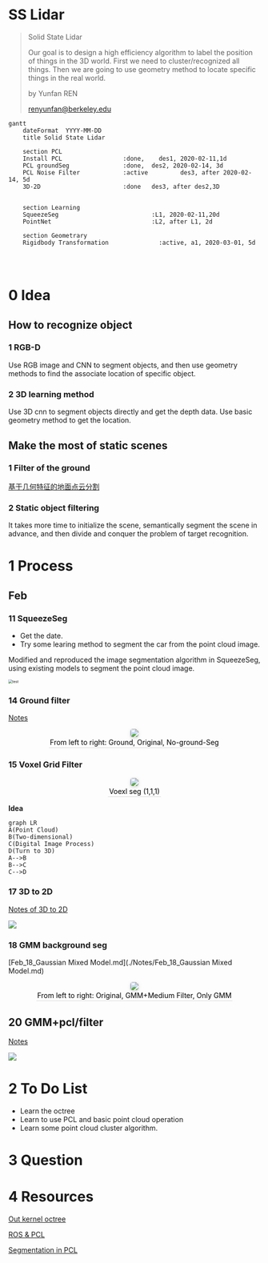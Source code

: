 # SS Lidar

> Solid State Lidar
>
> Our goal is to design a high efficiency algorithm to label the position of things in the 3D world. First we need to cluster/recognized all things. Then we are going to use geometry method to locate specific things in the real world.
>
> 
>
> by Yunfan REN
>
> renyunfan@berkeley.edu



```mermaid
gantt
    dateFormat  YYYY-MM-DD
    title Solid State Lidar

    section PCL
    Install PCL            		:done,    des1, 2020-02-11,1d
    PCL groundSeg               :done,  des2, 2020-02-14, 3d
    PCL Noise Filter            :active         des3, after 2020-02-14, 5d
    3D-2D						:done	des3, after des2,3D
   

    section Learning
    SqueezeSeg						    :L1, 2020-02-11,20d
    PointNet					        :L2, after L1, 2d

    section Geometrary
    Rigidbody Transformation              :active, a1, 2020-03-01, 5d


  

```

# 0 Idea

## How to recognize object

### 1 RGB-D

Use RGB image and CNN to segment objects, and then use geometry methods to find the associate location of specific object.

### 2 3D learning method

Use 3D cnn to segment objects directly and get the depth data. Use basic geometry method to get the location.

## Make the most of static scenes

### 1 Filter of the ground

[基于几何特征的地面点云分割](https://zhuanlan.zhihu.com/p/34815976)

### 2 Static object filtering

It takes more time to initialize the scene, semantically segment the scene in advance, and then divide and conquer the problem of target recognition.

# 1 Process

## Feb

### 11 SqueezeSeg

* Get the date.
* Try some learing method to segment the car from the point cloud image.



Modified and reproduced the image segmentation algorithm in SqueezeSeg, using existing models to segment the point cloud image.

<img src="./source/image/squeezeseg.png" alt="test" style="zoom:50%;" />

### 14 Ground filter

[Notes](./Notes/Feb_14_Voxel_Grid_Filter.md)


<center>
    <img style="border-radius: 0.3125em;
    box-shadow: 0 2px 4px 0 rgba(34,36,38,.12),0 2px 10px 0 rgba(34,36,38,.08);" 
    src="./source/image/ground.png">
    <br>
    <div style="color:orange; border-bottom: 1px solid #d9d9d9;
	display: inline-block;
    color: #000000;
    padding: 2px;">From left to right: Ground, Original, No-ground-Seg</div>
</center>

### 15  Voxel Grid Filter

<center>
    <img style="border-radius: 0.3125em;
    box-shadow: 0 2px 4px 0 rgba(34,36,38,.12),0 2px 10px 0 rgba(34,36,38,.08);" 
    src="./source/image/Voexl.png">
    <br>
    <div style="color:orange; border-bottom: 1px solid #d9d9d9;
	display: inline-block;
    color: #000000;
    padding: 2px;">Voexl seg (1,1,1)</div>
</center>

**Idea**

```mermaid
graph LR
A(Point Cloud)
B(Two-dimensional)
C(Digital Image Process)
D(Turn to 3D)
A-->B
B-->C
C-->D

```

### 17 3D to 2D

[Notes of 3D to 2D](./Notes/Feb_17_Birdseye.md)

![](./source/image/3D22D.png)

### 18 GMM background seg

[Feb_18_Gaussian Mixed Model.md](./Notes/Feb_18_Gaussian Mixed Model.md)

<center>
    <img style="border-radius: 0.3125em;
    box-shadow: 0 2px 4px 0 rgba(34,36,38,.12),0 2px 10px 0 rgba(34,36,38,.08);" 
    src="README.assets/Gaussian.png">
    <br>
    <div style="color:orange; border-bottom: 1px solid #d9d9d9;
	display: inline-block;
    color: #000000;
    padding: 2px;">From left to right: Original, GMM+Medium Filter, Only GMM</div>
</center>

## 20 GMM+pcl/filter 

[Notes](./Notes/Feb_20_GMM_pclfilter.md)

![](./Notes/Feb_20_GMM_pclfilter.assets/2D3D.png)


# 2 To Do List

* Learn the octree
* Learn to use PCL and basic point cloud operation
* Learn some point cloud cluster algorithm.



# 3 Question



# 4 Resources

[Out kernel octree](https://zhuanlan.zhihu.com/p/103701375)

[ROS & PCL](https://zhuanlan.zhihu.com/p/103700110)

[Segmentation in PCL](https://zhuanlan.zhihu.com/p/103700893)